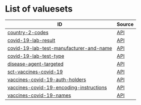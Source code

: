 # List of valuesets

| ID | Source |
| -- | ------ |
| [country-2-codes](country-2-codes.json) | [API](https://dgca-businessrule-service.ezdrav.si/valuesets/02f917a69bf200cad532e468397daa083084ace7886eb2fd200839449713d965) |
| [covid-19-lab-result](covid-19-lab-result.json) | [API](https://dgca-businessrule-service.ezdrav.si/valuesets/2f872ecaa9e649e663f40eb327ea696bbc4b6516cba222b22013c061be03248a) |
| [covid-19-lab-test-manufacturer-and-name](covid-19-lab-test-manufacturer-and-name.json) | [API](https://dgca-businessrule-service.ezdrav.si/valuesets/bb78fac31e8cb12869e00f2b6c973d645dc3681a674b7a7d833fb463a83c7e7e) |
| [covid-19-lab-test-type](covid-19-lab-test-type.json) | [API](https://dgca-businessrule-service.ezdrav.si/valuesets/9587cce5675b5fe6dcb37a98be808073f612067e2367720513ccfd18d34f3f05) |
| [disease-agent-targeted](disease-agent-targeted.json) | [API](https://dgca-businessrule-service.ezdrav.si/valuesets/a3024168311f506aa70bde1d177cb6a1d64bd5643d545d3337be1d48fb86ace2) |
| [sct-vaccines-covid-19](sct-vaccines-covid-19.json) | [API](https://dgca-businessrule-service.ezdrav.si/valuesets/d955b8d269bfc53c2191a2d40a89f65302481c0088d21c4ebe88a5145912a08b) |
| [vaccines-covid-19-auth-holders](vaccines-covid-19-auth-holders.json) | [API](https://dgca-businessrule-service.ezdrav.si/valuesets/def9790bdfe756ab846822b54424b92044edd1b4c40963f6306818737bca6382) |
| [vaccines-covid-19-encoding-instructions](vaccines-covid-19-encoding-instructions.json) | [API](https://dgca-businessrule-service.ezdrav.si/valuesets/4b12accd569eb581c65bec7e2b8cf573121cd48d1efb8e168694d024bbd2fd3f) |
| [vaccines-covid-19-names](vaccines-covid-19-names.json) | [API](https://dgca-businessrule-service.ezdrav.si/valuesets/683f0c023fa58925ff4a55ee43c0dda3433ea4e73de98a7d8718ff8271e72f27) |
